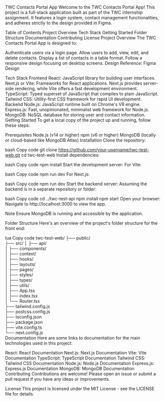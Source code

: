 TWC Contacts Portal App
Welcome to the TWC Contacts Portal App! This project is a full-stack application built as part of the TWC internship assignment. It features a login system, contact management functionalities, and adheres strictly to the design provided in Figma.

Table of Contents
Project Overview
Tech Stack
Getting Started
Folder Structure
Documentation
Contributing
License
Project Overview
The TWC Contacts Portal App is designed to:

Authenticate users via a login page.
Allow users to add, view, edit, and delete contacts.
Display a list of contacts in a table format.
Follow a responsive design focusing on desktop screens.
Design Reference: Figma Design

Tech Stack
Frontend
React: JavaScript library for building user interfaces.
Next.js or Vite: Frameworks for React applications. Next.js provides server-side rendering, while Vite offers a fast development environment.
TypeScript: Typed superset of JavaScript that compiles to plain JavaScript.
Tailwind CSS: Utility-first CSS framework for rapid UI development.
Backend
Node.js: JavaScript runtime built on Chrome's V8 engine.
Express.js: Fast, unopinionated, minimalist web framework for Node.js.
MongoDB: NoSQL database for storing user and contact information.
Getting Started
To get a local copy of the project up and running, follow these steps:

Prerequisites
Node.js (v14 or higher)
npm (v6 or higher)
MongoDB (locally or cloud-based like MongoDB Atlas)
Installation
Clone the repository:

bash
Copy code
git clone https://github.com/your-username/twc-test-web.git
cd twc-test-web
Install dependencies:

bash
Copy code
npm install
Start the development server:
For Vite:

bash
Copy code
npm run dev
For Next.js:

bash
Copy code
npm run dev
Start the backend server:
Assuming the backend is in a separate repository or folder:

bash
Copy code
cd ../twc-test-api
npm install
npm start
Open your browser:
Navigate to http://localhost:3000 to view the app.

Note
Ensure MongoDB is running and accessible by the application.

Folder Structure
Here's an overview of the project's folder structure for the front end:

lua
Copy code
twc-test-web/
├── public/                  
├── src/
│   ├── api/                 
│   ├── components/          
│   ├── context/             
│   ├── hooks/               
│   ├── layouts/             
│   ├── pages/               
│   ├── styles/              
│   ├── types/               
│   ├── utils/               
│   ├── App.tsx              
│   ├── index.tsx            
│   └── Router.tsx           
├── tailwind.config.js       
├── postcss.config.js        
├── tsconfig.json            
├── package.json             
├── vite.config.ts           
└── next.config.js           
Documentation
Here are some links to documentation for the main technologies used in this project:

React: React Documentation
Next.js: Next.js Documentation
Vite: Vite Documentation
TypeScript: TypeScript Documentation
Tailwind CSS: Tailwind CSS Documentation
Node.js: Node.js Documentation
Express.js: Express.js Documentation
MongoDB: MongoDB Documentation
Contributing
Contributions are welcome! Please open an issue or submit a pull request if you have any ideas or improvements.

License
This project is licensed under the MIT License - see the LICENSE file for details.
